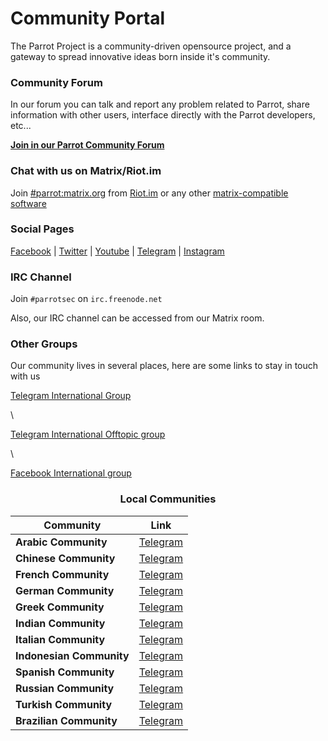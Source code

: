 # Community Portal #

The Parrot Project is a community-driven opensource project, and a gateway to spread innovative ideas born inside it's community.

### Community Forum ###

In our forum you can talk and report any problem related to Parrot, share information with other users, interface directly with the Parrot developers, etc...

<a href="https://community.parrotlinux.org"><strong>Join in our Parrot Community Forum</strong></a>

### Chat with us on Matrix/Riot.im ###

Join <a href="https://matrix.to/#/#parrot:matrix.org?via=matrix.org" target="_blank" class="btn btn-primary">#parrot:matrix.org</a>
from <a target="_blank" href="https://riot.im">Riot.im</a> or any other <a target="_blank" href="https://matrix.org">matrix-compatible software</a>

### Social Pages ###

<a href="https://facebook.com/parrotsec" target="_blank">Facebook</a> |
<a href="https://twitter.com/parrotsec" target="_blank">Twitter</a> |
<a href="https://www.youtube.com/channel/UCj2dezzTc_Oy9eAEwBBodpw" target="_blank">Youtube</a> |
<a href="https://telegram.me/parrotproject" target="_blank">Telegram</a> |
<a href="https://www.instagram.com/parrotproject/" target="_blank">Instagram</a>


### IRC Channel ###

Join `#parrotsec` on `irc.freenode.net`

Also, our IRC channel can be accessed from our Matrix room.

### Other Groups ###

Our community lives in several places, here are some links to stay in touch with us

 <a href="https://t.me/parrotsecgroup" target="_blank">Telegram International Group</a>

\

 <a href="https://t.me/ParrotSecofftopic" target="_blank">Telegram International Offtopic group</a>

\

<a href="https://www.facebook.com/groups/parrotsec/" target="_blank">Facebook International group</a>

<h3 align="center">Local Communities</h3>

| Community | Link |
|------------|--------|
|<strong>Arabic Community</strong>|<a href="https://t.me/ParrotArabic">Telegram</a>|
|<strong>Chinese Community</strong>|<a href="https://t.me/parrotsecCN">Telegram</a>|
|<strong>French Community</strong>|<a href="https://t.me/ParrotSecFrance">Telegram</a>|
|<strong>German Community</strong>|<a href="https://t.me/parrot_os_ger">Telegram</a>|
|<strong>Greek Community</strong>|<a href="https://t.me/parrotosgr">Telegram</a>|
|<strong>Indian Community</strong>|<a href="https://t.me/parrotsecindia">Telegram</a>|
|<strong>Italian Community</strong>|<a href="https://t.me/parrotsecita">Telegram</a>|
|<strong>Indonesian Community</strong>|<a href="https://t.me/parrotsecurityindonesia">Telegram</a>|
|<strong>Spanish Community</strong>|<a href="https://t.me/ParrotSpanishGroup">Telegram</a>|
|<strong>Russian Community</strong>|<a href="https://t.me/ParrotSecRU">Telegram</a>|
|<strong>Turkish Community</strong>|<a href="https://t.me/parrotsecturkey">Telegram</a>|
|<strong>Brazilian Community</strong>|<a href="https://t.me/ParrotOSBR">Telegram</a>|
